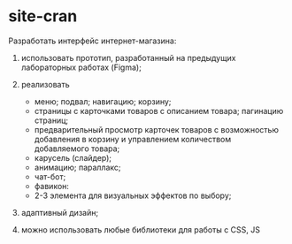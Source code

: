 # site-cran
Разработать интерфейс интернет-магазина:
1. использовать прототип, разработанный на предыдущих лабораторных работах (Figma);
2. реализовать 
    - меню; подвал; навигацию; корзину;
    - страницы с карточками товаров с описанием товара; пагинацию страниц;
    - предварительный просмотр карточек товаров с возможностью добавления в корзину и управлением количеством добавляемого товара;
    - карусель (слайдер);
    - анимацию; параллакс;
    - чат-бот;
    - фавикон:
    - 2-3 элемента для визуальных эффектов по выбору;
3. адаптивный дизайн;

4. можно использовать любые библиотеки для работы с CSS, JS 